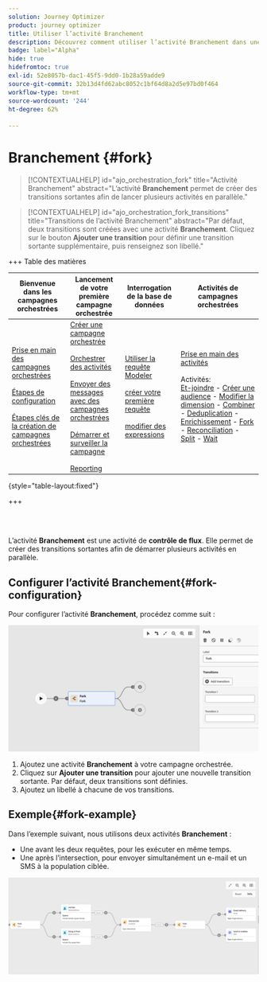 ```yaml
---
solution: Journey Optimizer
product: journey optimizer
title: Utiliser l’activité Branchement
description: Découvrez comment utiliser l’activité Branchement dans une campagne orchestrée
badge: label="Alpha"
hide: true
hidefromtoc: true
exl-id: 52e8057b-dac1-45f5-9dd0-1b28a59adde9
source-git-commit: 32b13d4fd62abc8052c1bf64d8a2d5e97bd0f464
workflow-type: tm+mt
source-wordcount: '244'
ht-degree: 62%

---
```


# Branchement {#fork}

>[!CONTEXTUALHELP]
>id="ajo_orchestration_fork"
>title="Activité Branchement"
>abstract="L’activité **Branchement** permet de créer des transitions sortantes afin de lancer plusieurs activités en parallèle."


>[!CONTEXTUALHELP]
>id="ajo_orchestration_fork_transitions"
>title="Transitions de l’activité Branchement"
>abstract="Par défaut, deux transitions sont créées avec une activité **Branchement**. Cliquez sur le bouton **Ajouter une transition** pour définir une transition sortante supplémentaire, puis renseignez son libellé."

+++ Table des matières

| Bienvenue dans les campagnes orchestrées | Lancement de votre première campagne orchestrée | Interrogation de la base de données | Activités de campagnes orchestrées |
|---|---|---|---|
| [Prise en main des campagnes orchestrées](../gs-orchestrated-campaigns.md)<br/><br/>[Étapes de configuration](../configuration-steps.md)<br/><br/>[Étapes clés de la création de campagnes orchestrées](../gs-campaign-creation.md) | [Créer une campagne orchestrée](../create-orchestrated-campaign.md)<br/><br/>[Orchestrer des activités](../orchestrate-activities.md)<br/><br/>[Envoyer des messages avec des campagnes orchestrées](../send-messages.md)<br/><br/>[Démarrer et surveiller la campagne](../start-monitor-campaigns.md)<br/><br/>[Reporting](../reporting-campaigns.md) | [Utiliser la requête Modeler](../orchestrated-query-modeler.md)<br/><br/>[créer votre première requête](../build-query.md)<br/><br/>[modifier des expressions](../edit-expressions.md) | [Prise en main des activités](about-activities.md)<br/><br/>Activités:<br/>[Et-joindre](and-join.md) - [Créer une audience](build-audience.md) - [Modifier la dimension](change-dimension.md) - [Combiner](combine.md) - [Deduplication](deduplication.md) - [Enrichissement](enrichment.md) - [Fork](fork.md) - [Reconciliation](reconciliation.md) - [Split](split.md) - [Wait](wait.md) |

{style="table-layout:fixed"}

+++

<br/><br/>

L’activité **Branchement** est une activité de **contrôle de flux**. Elle permet de créer des transitions sortantes afin de démarrer plusieurs activités en parallèle.

## Configurer l’activité Branchement{#fork-configuration}

Pour configurer l’activité **Branchement**, procédez comme suit :

![](../assets/workflow-fork.png)

1. Ajoutez une activité **Branchement** à votre campagne orchestrée.
1. Cliquez sur **Ajouter une transition** pour ajouter une nouvelle transition sortante. Par défaut, deux transitions sont définies.
1. Ajoutez un libellé à chacune de vos transitions.

## Exemple{#fork-example}

Dans l’exemple suivant, nous utilisons deux activités **Branchement** :

* Une avant les deux requêtes, pour les exécuter en même temps.
* Une après l’intersection, pour envoyer simultanément un e-mail et un SMS à la population ciblée.

![](../assets/workflow-fork-example.png)
